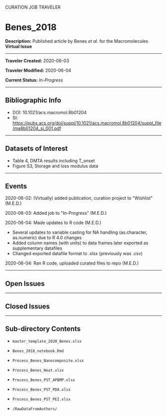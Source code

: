CURATION JOB TRAVELER

# Benes_2018

**Description:** Published article by Benes *et al.* for the Macromolecules **Virtual Issue**

---

**Traveler Created:** 2020-06-03

**Traveler Modified:** 2020-06-04

**Current Status:** *In-Progress*

---

## Bibliographic Info

* DOI: 10.1021/acs.macromol.8b01204
* SI: https://pubs.acs.org/doi/suppl/10.1021/acs.macromol.8b01204/suppl_file/ma8b01204_si_001.pdf

---

## Datasets of Interest

* Table 4, DMTA results including T_onset
* Figure S3, Storage and loss modulus data

---

## Events

2020-06-02: (Virtually) added publication, curation project to "Wishlist" (M.E.D.)

2020-06-03: Added job to "In-Progress" (M.E.D.)

2020-06-04: Made updates to R code (M.E.D.)
* Several updates to variable casting for NA handling (as.character, as.numeric) due to R 4.0 changes
* Added column names (with units) to data frames later exported as supplementary datafiles
* Changed exported datafile format to .xlsx (previously was .csv)

2020-06-04: Ran R code, uploaded curated files to repo (M.E.D.)



---

## Open Issues

---

## Closed Issues

---

## Sub-directory Contents

* `master_template_2020_Benes.xlsx`
* `Benes_2018_notebook.Rmd`
* `Process_Benes_Nanocomposite.xlsx`
* `Process_Benes_Neat.xlsx`
* `Process_Benes_PST_APBMP.xlsx`
* `Process_Benes_PST_PDA.xlsx`
* `Process_Benes_PST_PEI.xlsx`

* `/RawDataFromAuthors/`
